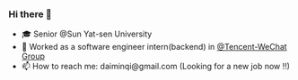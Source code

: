 ### Hi there 👋

<ul>
 <li>🎓 Senior @Sun Yat-sen University</li>
 <li>🔨 Worked as a software engineer intern(backend) in <a href="https://github.com/tencent-wechat">@Tencent-WeChat Group</a></li>
 <li>📫 How to reach me: daiminqi@gmail.com (Looking for a new job now !!)
</ul>
